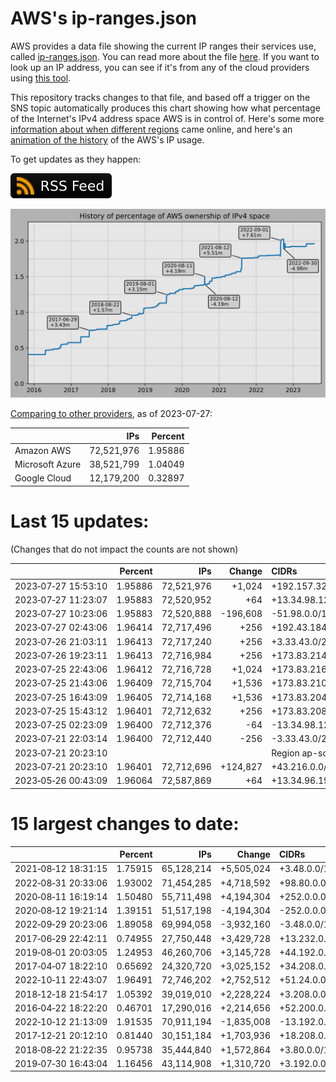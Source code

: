 # AWS's ip-ranges.json

AWS provides a data file showing the current IP ranges their
services use, called [ip-ranges.json](https://ip-ranges.amazonaws.com/ip-ranges.json).
You can read more about the file [here](https://docs.aws.amazon.com/general/latest/gr/aws-ip-ranges.html).
If you want to look up an IP address, you can see if it's from any of the cloud providers using [this tool](https://cloud-ips.s3-us-west-2.amazonaws.com/index.html).

This repository tracks changes to that file, and based off a trigger on the SNS 
topic automatically produces this chart showing how what percentage of the 
Internet's IPv4 address space AWS is in control of.  Here's some 
more [information about when different regions](announces.md) came 
online, and here's an [animation of the history](https://youtu.be/Su25yl7eol8) 
of the AWS's IP usage.

To get updates as they happen:

[![RSS Icon](images/rss_badge.svg)](https://raw.githubusercontent.com/seligman/aws-ip-ranges/master/rss.xml)

![History of AWS](history_count.svg)

[Comparing to other providers](https://github.com/seligman/cloud_sizes), as of 2023-07-27:

| | IPs | Percent |
| --- | ---: | ---: |
| Amazon AWS | 72,521,976 | 1.95886 |
| Microsoft Azure | 38,521,799 | 1.04049 |
| Google Cloud | 12,179,200 | 0.32897 |


# Last 15 updates:

(Changes that do not impact the counts are not shown)

| | Percent | IPs | Change | CIDRs |
| :--- | ---: | ---: | ---: | :--- |
| 2023&#8209;07&#8209;27&nbsp;15:53:10 | 1.95886 | 72,521,976 | +1,024 | +192.157.32.0/22 |
| 2023&#8209;07&#8209;27&nbsp;11:23:07 | 1.95883 | 72,520,952 | +64 | +13.34.98.128/26 |
| 2023&#8209;07&#8209;27&nbsp;10:23:06 | 1.95883 | 72,520,888 | -196,608 | -51.98.0.0/15,&nbsp;-51.97.0.0/16 |
| 2023&#8209;07&#8209;27&nbsp;02:43:06 | 1.96414 | 72,717,496 | +256 | +192.43.184.0/24 |
| 2023&#8209;07&#8209;26&nbsp;21:03:11 | 1.96413 | 72,717,240 | +256 | +3.33.43.0/24 |
| 2023&#8209;07&#8209;26&nbsp;19:23:11 | 1.96413 | 72,716,984 | +256 | +173.83.214.0/24 |
| 2023&#8209;07&#8209;25&nbsp;22:43:06 | 1.96412 | 72,716,728 | +1,024 | +173.83.216.0/23,&nbsp;+173.83.213.0/24,&nbsp;+173.83.220.0/24 |
| 2023&#8209;07&#8209;25&nbsp;21:43:06 | 1.96409 | 72,715,704 | +1,536 | +173.83.210.0/23,&nbsp;+173.83.218.0/23,&nbsp;+173.83.198.0/24,&nbsp;... |
| 2023&#8209;07&#8209;25&nbsp;16:43:09 | 1.96405 | 72,714,168 | +1,536 | +173.83.204.0/22,&nbsp;+173.83.196.0/23 |
| 2023&#8209;07&#8209;25&nbsp;15:43:12 | 1.96401 | 72,712,632 | +256 | +173.83.208.0/24 |
| 2023&#8209;07&#8209;25&nbsp;02:23:09 | 1.96400 | 72,712,376 | -64 | -13.34.98.128/26 |
| 2023&#8209;07&#8209;21&nbsp;22:03:14 | 1.96400 | 72,712,440 | -256 | -3.33.43.0/24 |
| 2023&#8209;07&#8209;21&nbsp;20:23:10 | | | | Region ap-southeast-5 |
| 2023&#8209;07&#8209;21&nbsp;20:23:10 | 1.96401 | 72,712,696 | +124,827 | +43.216.0.0/15,&nbsp;+156.4.0.0/15,&nbsp;+182.30.0.0/16,&nbsp;... |
| 2023&#8209;05&#8209;26&nbsp;00:43:09 | 1.96064 | 72,587,869 | +64 | +13.34.96.192/26 |


# 15 largest changes to date:

| | Percent | IPs | Change | CIDRs |
| :--- | ---: | ---: | ---: | :--- |
| 2021&#8209;08&#8209;12&nbsp;18:31:15 | 1.75915 | 65,128,214 | +5,505,024 | +3.48.0.0/12,&nbsp;+35.96.0.0/12,&nbsp;+3.152.0.0/13,&nbsp;... |
| 2022&#8209;08&#8209;31&nbsp;20:33:06 | 1.93002 | 71,454,285 | +4,718,592 | +98.80.0.0/12,&nbsp;+184.32.0.0/12,&nbsp;+13.184.0.0/13,&nbsp;... |
| 2020&#8209;08&#8209;11&nbsp;16:19:14 | 1.50480 | 55,711,498 | +4,194,304 | +252.0.0.0/10 |
| 2020&#8209;08&#8209;12&nbsp;19:21:14 | 1.39151 | 51,517,198 | -4,194,304 | -252.0.0.0/10 |
| 2022&#8209;09&#8209;29&nbsp;20:23:06 | 1.89058 | 69,994,058 | -3,932,160 | -3.48.0.0/12,&nbsp;-35.96.0.0/12,&nbsp;-3.240.0.0/13,&nbsp;... |
| 2017&#8209;06&#8209;29&nbsp;22:42:11 | 0.74955 | 27,750,448 | +3,429,728 | +13.232.0.0/13,&nbsp;+34.240.0.0/13,&nbsp;+35.168.0.0/13,&nbsp;... |
| 2019&#8209;08&#8209;01&nbsp;20:03:05 | 1.24953 | 46,260,706 | +3,145,728 | +44.192.0.0/10,&nbsp;-3.192.0.0/12 |
| 2017&#8209;04&#8209;07&nbsp;18:22:10 | 0.65692 | 24,320,720 | +3,025,152 | +34.208.0.0/12,&nbsp;+34.224.0.0/12,&nbsp;+13.58.0.0/15,&nbsp;... |
| 2022&#8209;10&#8209;11&nbsp;22:43:07 | 1.96491 | 72,746,202 | +2,752,512 | +51.24.0.0/13,&nbsp;+57.104.0.0/13,&nbsp;+51.20.0.0/14,&nbsp;... |
| 2018&#8209;12&#8209;18&nbsp;21:54:17 | 1.05392 | 39,019,010 | +2,228,224 | +3.208.0.0/12,&nbsp;+3.224.0.0/12,&nbsp;+13.48.0.0/15 |
| 2016&#8209;04&#8209;22&nbsp;18:22:20 | 0.46701 | 17,290,016 | +2,214,656 | +52.200.0.0/13,&nbsp;+52.208.0.0/13,&nbsp;+52.36.0.0/14,&nbsp;... |
| 2022&#8209;10&#8209;12&nbsp;21:13:09 | 1.91535 | 70,911,194 | -1,835,008 | -13.192.0.0/13,&nbsp;-16.28.0.0/14,&nbsp;-40.172.0.0/14,&nbsp;... |
| 2017&#8209;12&#8209;21&nbsp;20:12:10 | 0.81440 | 30,151,184 | +1,703,936 | +18.208.0.0/13,&nbsp;+18.204.0.0/14,&nbsp;+18.224.0.0/14,&nbsp;... |
| 2018&#8209;08&#8209;22&nbsp;21:22:35 | 0.95738 | 35,444,840 | +1,572,864 | +3.80.0.0/12,&nbsp;+3.16.0.0/14,&nbsp;+3.40.0.0/14 |
| 2019&#8209;07&#8209;30&nbsp;16:43:04 | 1.16456 | 43,114,908 | +1,310,720 | +3.192.0.0/12,&nbsp;+15.222.0.0/15,&nbsp;+15.236.0.0/15 |
